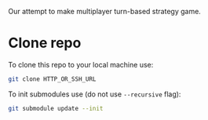 Our attempt to make multiplayer turn-based strategy game.

# Clone repo

To clone this repo to your local machine use:

```bash
git clone HTTP_OR_SSH_URL
```

To init submodules use (do not use `--recursive` flag):

```bash
git submodule update --init
```

